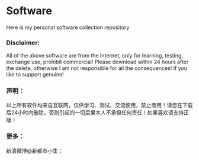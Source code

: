 # Software

Here is my personal software collection repository

### Disclaimer:
All of the above software are from the Internet, only for learning, testing, exchange use, prohibit commercial! Please download within 24 hours after the delete, otherwise I am not responsible for all the consequences! If you like to support genuine!

### 声明：

以上所有软件均来自互联网，仅供学习、测试、交流使用，禁止商用！请您在下载后24小时内删除，否则引起的一切后果本人不承担任何责任！如果喜欢请支持正版！

### 更多：

新浪微博@新都市小生；
